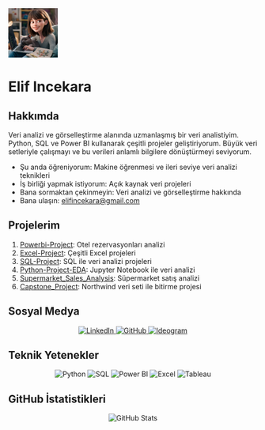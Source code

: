 <div align="left">
  <img src="https://github.com/elifincekara/elifincekara/blob/main/assets/ei.jpeg" alt="Profil Görseli" width="100"/>
</div>

# Elif Incekara

## Hakkımda
Veri analizi ve görselleştirme alanında uzmanlaşmış bir veri analistiyim. Python, SQL ve Power BI kullanarak çeşitli projeler geliştiriyorum. Büyük veri setleriyle çalışmayı ve bu verileri anlamlı bilgilere dönüştürmeyi seviyorum.

- Şu anda öğreniyorum: Makine öğrenmesi ve ileri seviye veri analizi teknikleri
- İş birliği yapmak istiyorum: Açık kaynak veri projeleri
- Bana sormaktan çekinmeyin: Veri analizi ve görselleştirme hakkında
- Bana ulaşın: elifincekara@gmail.com

## Projelerim
1. [Powerbi-Project](https://github.com/elifincekara/Powerbi-Project): Otel rezervasyonları analizi
2. [Excel-Project](https://github.com/elifincekara/Excel-Project): Çeşitli Excel projeleri
3. [SQL-Project](https://github.com/elifincekara/SQL-Project): SQL ile veri analizi projeleri
4. [Python-Project-EDA](https://github.com/elifincekara/Python-Project-EDA): Jupyter Notebook ile veri analizi
5. [Supermarket_Sales_Analysis](https://github.com/elifincekara/Supermarket_Sales_Analysis): Süpermarket satış analizi
6. [Capstone_Project](https://github.com/elifincekara/Capstone_Project): Northwind veri seti ile bitirme projesi

## Sosyal Medya
<div align="center">
  <a href="https://www.linkedin.com/in/elif-incekara/">
    <img src="https://img.shields.io/badge/LinkedIn-blue?style=for-the-badge&logo=linkedin&logoColor=white" alt="LinkedIn"/>
  </a>
  <a href="https://github.com/elifincekara">
    <img src="https://img.shields.io/badge/GitHub-black?style=for-the-badge&logo=github&logoColor=white" alt="GitHub"/>
  </a>
  <a href="https://ideogram.ai/u/sorcerousstitch/pinned">
    <img src="https://img.shields.io/badge/Ideogram-lightgrey?style=for-the-badge&logo=ideogram&logoColor=white" alt="Ideogram"/>
  </a>
</div>

## Teknik Yetenekler
<div align="center">
  <img src="https://img.shields.io/badge/Python-3776AB?style=for-the-badge&logo=python&logoColor=white" alt="Python"/>
  <img src="https://img.shields.io/badge/SQL-4479A1?style=for-the-badge&logo=postgresql&logoColor=white" alt="SQL"/>
  <img src="https://img.shields.io/badge/Power%20BI-F2C811?style=for-the-badge&logo=power-bi&logoColor=black" alt="Power BI"/>
  <img src="https://img.shields.io/badge/Excel-217346?style=for-the-badge&logo=microsoft-excel&logoColor=white" alt="Excel"/>
  <img src="https://img.shields.io/badge/Tableau-E97627?style=for-the-badge&logo=tableau&logoColor=white" alt="Tableau"/>
</div>

## GitHub İstatistikleri
<div align="center">
  <img src="https://github-readme-stats.vercel.app/api?username=elifincekara&show_icons=true&theme=radical" alt="GitHub Stats"/>
</div>
